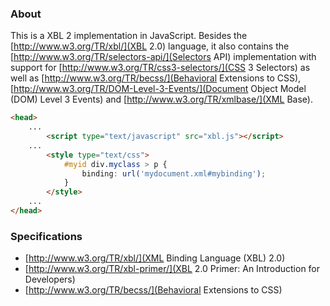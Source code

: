### About

This is a XBL 2 implementation in JavaScript. Besides the [http://www.w3.org/TR/xbl/](XBL 2.0) language, it also contains the [http://www.w3.org/TR/selectors-api/](Selectors API) implementation with support for [http://www.w3.org/TR/css3-selectors/](CSS 3 Selectors) as well as [http://www.w3.org/TR/becss/](Behavioral Extensions to CSS), [http://www.w3.org/TR/DOM-Level-3-Events/](Document Object Model (DOM) Level 3 Events) and [http://www.w3.org/TR/xmlbase/](XML Base).

```html
<head>
    ...
        <script type="text/javascript" src="xbl.js"></script>
    ...
        <style type="text/css">
            #myid div.myclass > p {
                binding: url('mydocument.xml#mybinding');
            }
        </style>
    ...
</head>
```

### Specifications
* [http://www.w3.org/TR/xbl/](XML Binding Language (XBL) 2.0)
* [http://www.w3.org/TR/xbl-primer/](XBL 2.0 Primer: An Introduction for Developers)
* [http://www.w3.org/TR/becss/](Behavioral Extensions to CSS)